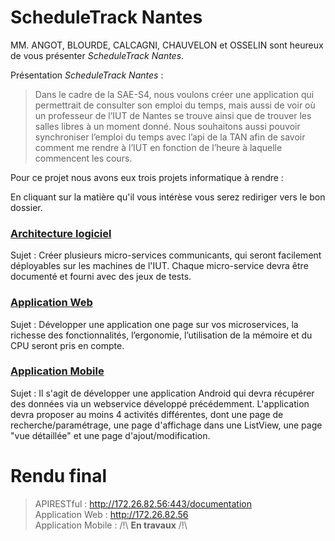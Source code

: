 # ScheduleTrack Nantes

MM. ANGOT, BLOURDE, CALCAGNI, CHAUVELON et OSSELIN sont heureux de vous présenter *ScheduleTrack Nantes*.

Présentation *ScheduleTrack Nantes* : 

>Dans le cadre de la SAE-S4, nous voulons créer une application qui permettrait de consulter son emploi du temps, mais aussi de voir où un professeur de l’IUT de Nantes se trouve ainsi que de trouver les salles libres à un moment donné. Nous souhaitons aussi pouvoir synchroniser l’emploi du temps avec l’api de la TAN afin de savoir comment me rendre à l’IUT en fonction de l’heure à laquelle commencent les cours.

Pour ce projet nous avons eux trois projets informatique à rendre : 

En cliquant sur la matière qu'il vous intérèse vous serez rediriger vers le bon dossier.

### <a href="https://gitlab.univ-nantes.fr/pub/but/but2/sae4-real-01/eq_init_01_01_angot-mael_blourde-nolan_calcagni-amedeo_chauvelon-quentin_osselin-arthur/-/tree/main/API">Architecture logiciel</a>

Sujet : Créer plusieurs micro-services communicants, qui seront facilement déployables sur les machines de l'IUT. Chaque micro-service devra être documenté et fourni avec des jeux de tests.

### <a href="https://gitlab.univ-nantes.fr/pub/but/but2/sae4-real-01/eq_init_01_01_angot-mael_blourde-nolan_calcagni-amedeo_chauvelon-quentin_osselin-arthur/-/tree/main/Application%20Web">Application Web</a>

Sujet : Développer une application one page sur vos microservices, la richesse des
fonctionnalités, l’ergonomie, l’utilisation de la mémoire et du CPU seront pris en compte. 

### <a href="">Application Mobile</a>

Sujet : Il s'agit de développer une application Android qui devra récupérer des données via un webservice développé précédemment. L'application devra proposer au moins 4 activités différentes, dont une page de recherche/paramétrage, une page d'affichage dans une ListView, une page "vue détaillée" et une page d'ajout/modification.

# Rendu final

> APIRESTful : http://172.26.82.56:443/documentation <br/>
> Application Web : http://172.26.82.56 <br/>
> Application Mobile : /!\ **En travaux** /!\